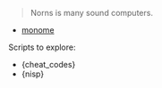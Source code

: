 > Norns is many sound computers. 

- [monome](https://monome.org)

Scripts to explore:

- {cheat_codes}
- {nisp}
